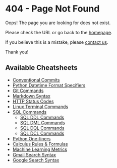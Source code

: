 # 404 - Page Not Found

Oops! The page you are looking for does not exist.

Please check the URL or go back to the [homepage](/cheatsheets).

If you believe this is a mistake, please [contact us](mailto:ashababnoor@gmail.com).

Thank you!


## Available Cheatsheets

- [Conventional Commits](/cheatsheets/cheatsheets/conventional-commits)
- [Python Datetime Format Specifiers](/cheatsheets/cheatsheets/datetime-format-specifiers)
- [Git Commands](/cheatsheets/cheatsheets/git-commands)
- [Markdown Syntax](/cheatsheets/cheatsheets/markdown-syntax)
- [HTTP Status Codes](/cheatsheets/cheatsheets/http-status-codes)
- [Linux Terminal Commands](/cheatsheets/cheatsheets/linux-terminal-commands)
- [SQL Commands](/cheatsheets/cheatsheets/sql-commands)
    - [SQL DDL Commands](/cheatsheets/cheatsheets/sql/ddl-commands)
    - [SQL DML Commands](/cheatsheets/cheatsheets/sql/dml-commands)
    - [SQL DQL Commands](/cheatsheets/cheatsheets/sql/dql-commands)
    - [SQL DCL Commands](/cheatsheets/cheatsheets/sql/dcl-commands)
- [Python One-liners](/cheatsheets/cheatsheets/python-one-liners)
- [Calculus Rules & Formulas](/cheatsheets/cheatsheets/calculus)
- [Machine Learning Metrics](/cheatsheets/cheatsheets/machine-learning-metrics)
- [Gmail Search Syntax](/cheatsheets/cheatsheets/gmail-search-syntax)
- [Google Search Syntax](/cheatsheets/cheatsheets/google-search-syntax)
